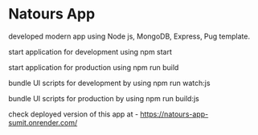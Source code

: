 # Natours App

developed modern app using Node js, MongoDB, Express, Pug template.

start application for development using npm start

start application for production using npm run build

bundle UI scripts for development by using npm run watch:js

bundle UI scripts for production by using npm run build:js

check deployed version of this app at - https://natours-app-sumit.onrender.com/
